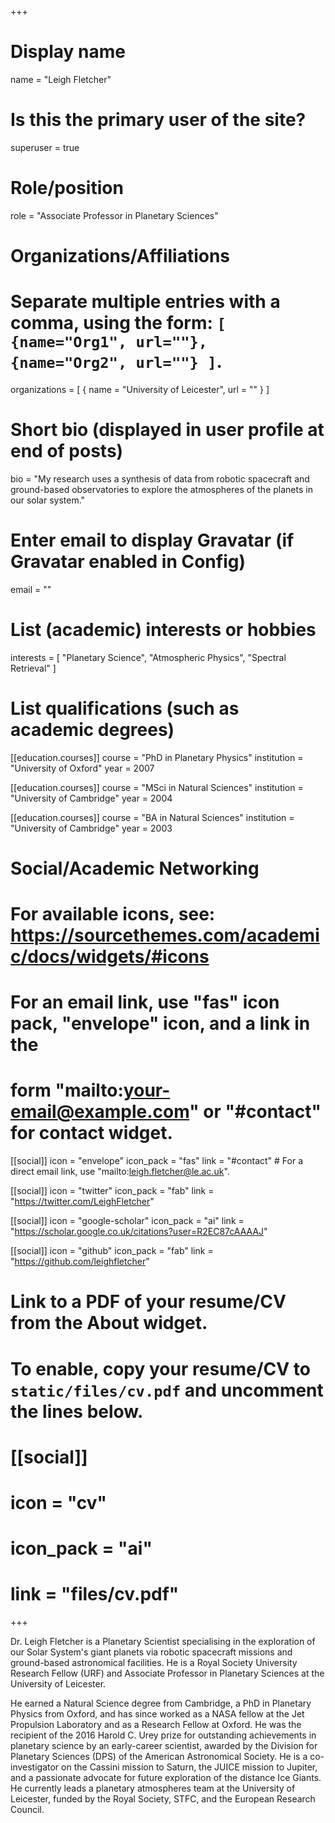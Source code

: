 +++
# Display name
name = "Leigh Fletcher"

# Is this the primary user of the site?
superuser = true

# Role/position
role = "Associate Professor in Planetary Sciences"

# Organizations/Affiliations
#   Separate multiple entries with a comma, using the form: `[ {name="Org1", url=""}, {name="Org2", url=""} ]`.
organizations = [ { name = "University of Leicester", url = "" } ]

# Short bio (displayed in user profile at end of posts)
bio = "My research uses a synthesis of data from robotic spacecraft and ground-based observatories to explore the atmospheres of the planets in our solar system."

# Enter email to display Gravatar (if Gravatar enabled in Config)
email = ""

# List (academic) interests or hobbies
interests = [
  "Planetary Science",
  "Atmospheric Physics",
  "Spectral Retrieval"
]

# List qualifications (such as academic degrees)
[[education.courses]]
  course = "PhD in Planetary Physics"
  institution = "University of Oxford"
  year = 2007

[[education.courses]]
  course = "MSci in Natural Sciences"
  institution = "University of Cambridge"
  year = 2004

[[education.courses]]
  course = "BA in Natural Sciences"
  institution = "University of Cambridge"
  year = 2003

# Social/Academic Networking
# For available icons, see: https://sourcethemes.com/academic/docs/widgets/#icons
#   For an email link, use "fas" icon pack, "envelope" icon, and a link in the
#   form "mailto:your-email@example.com" or "#contact" for contact widget.

[[social]]
  icon = "envelope"
  icon_pack = "fas"
  link = "#contact"  # For a direct email link, use "mailto:leigh.fletcher@le.ac.uk".

[[social]]
  icon = "twitter"
  icon_pack = "fab"
  link = "https://twitter.com/LeighFletcher"

[[social]]
  icon = "google-scholar"
  icon_pack = "ai"
  link = "https://scholar.google.co.uk/citations?user=R2EC87cAAAAJ"

[[social]]
  icon = "github"
  icon_pack = "fab"
  link = "https://github.com/leighfletcher"
  
  

# Link to a PDF of your resume/CV from the About widget.
# To enable, copy your resume/CV to `static/files/cv.pdf` and uncomment the lines below.
# [[social]]
#   icon = "cv"
#   icon_pack = "ai"
#   link = "files/cv.pdf"

+++

Dr. Leigh Fletcher is a Planetary Scientist specialising in the exploration of our Solar System's giant planets via
robotic spacecraft missions and ground-based astronomical facilities.  He is a Royal Society University 
Research Fellow (URF) and Associate Professor in Planetary Sciences at the University of Leicester.    

He earned a Natural Science degree from Cambridge, a PhD in Planetary Physics from Oxford, and has since worked as a NASA 
fellow at the Jet Propulsion Laboratory and as a Research Fellow at Oxford.  He was the recipient of the 2016 Harold C. 
Urey prize for outstanding achievements in planetary science by an early-career scientist, awarded by the Division for 
Planetary Sciences (DPS) of the American Astronomical Society.  He is a co-investigator on the Cassini mission to Saturn, 
the JUICE mission to Jupiter, and a passionate advocate for future exploration of the distance Ice Giants.  He currently leads 
a planetary atmospheres team at the University of Leicester, funded by the Royal Society, STFC, and the European Research 
Council.
